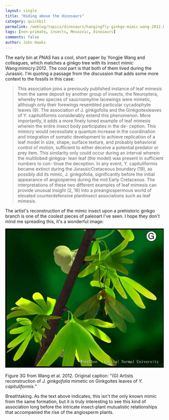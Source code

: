 ```yaml
---
layout: single 
title: "Hiding above the dinosaurs" 
category: quickbit
permalink: /weblog/topics/dinosaurs/hangingfly-ginkgo-mimic-wang-2012.html
tags: [non-primate, insects, Mesozoic, dinosaurs] 
comments: false 
author: John Hawks 
---
```


The early bin at <em>PNAS</em> has a cool, short paper by Yongjie Wang and colleagues, which matches a ginkgo tree with its insect mimic <bib>Wang:mimicry:2012</bib>. The cool part is that both of them lived during the Jurassic. I'm quoting a passage from the discussion that adds some more context to the fossils in this case:

<blockquote>This association joins a previously published instance of leaf mimesis from the same deposit by another group of insects, the Neuroptera, whereby two species of saucrosmyline lacewings were mimetic, although only their forewings resembled particular cycadophyte leaves (9). The association of J. ginkgofolia and the Ginkgoitesleaves of Y. capituliformis considerably extend this phenomenon. More importantly, it adds a more finely tuned example of leaf mimesis wherein the entire insect body participates in the de- ception.  This mimicry would necessitate a quantum increase in the coordination and integration of somatic development to achieve replication of a leaf model in size, shape, surface texture, and probably behavioral control of motion, sufficient to either deceive a potential predator or prey item. This similarity only could occur during an interval wherein the multilobed ginkgoa- lean leaf (the model) was present in sufficient numbers to con- tinue the deception. In any event, Y. capituliformis became extinct during the JurassicCretaceous boundary (19), as possibly did its mimic, J. ginkgofolia, significantly before the initial appearance of angiosperms during the mid Early Cretaceous. The interpretations of these two different examples of leaf mimesis can provide unusual insight (2, 16) into a preangiospermous world of elevated counterdefensive plantinsect associations such as leaf mimesis.</blockquote>

The artist's reconstruction of the mimic insect upon a prehistoric ginkgo branch is one of the coolest pieces of paleoart I've seen. I hope they don't mind me spreading this, it's a wonderful image: 

<div class="middle-picture">
<img src="/graphics/hangingfly-mimic-ginkgo-wang-2012.jpg" alt="Hangingfly mimic of Jurassic ginkgo, artist's reconstruction, from Wang et al. 2012" />
<p class="caption">Figure 3G from Wang et al. 2012. Original caption: "(G) Artists reconstruction of <em>J. ginkgofolia</em> mimetic on Ginkgoites leaves of <em>Y. capituliformis.</em>"</p>
</div>

Breathtaking. As the text above indicates, this isn't the only known mimic from the same formation, but it is truly interesting to see this kind of association long before the intricate insect-plant mutualistic relationships that accompanied the rise of the angiosperm plants.


